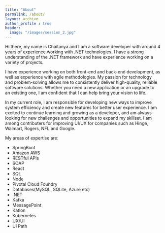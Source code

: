 ```yaml
---
title: "About"
permalink: /about/
layout: archive
author_profile : true
header:
  image: "/images/session_2.jpg"
---
```


Hi there, my name is Chaitanya and I am a software developer with around 4 years of experience working with .NET technologies. I have a strong understanding of the .NET framework and have experience working on a variety of projects. 

I have experience working on both front-end and back-end development, as well as experience with agile methodologies. My passion for technology and problem-solving allows me to consistently deliver high-quality, reliable software solutions. Whether you need a new application or an upgrade to an existing one, I am confident that I can help bring your vision to life.

In my current role, I am responsible for developing new ways to improve system efficiency and create new features for better user experience. I am excited to continue learning and growing as a developer, and am always looking for new challenges and opportunities to expand my skillset.
I am among contributers for improving UI/UX for companies such as Hinge, Walmart, Rogers, NFL and Google.

My areas of expertise are:  
   - SpringBoot
   - Amazon AWS
   - RESTful APIs
   - SOAP
   - React
   - SQL
   - Node
   - Pivotal Cloud Foundry
   - Databases(MySQL, SQLite, Azure etc)
   - .NET
   - Kafka
   - MessagePoint
   - Katlon
   - Kubernetes
   - UX/UI
   - Ui Path
